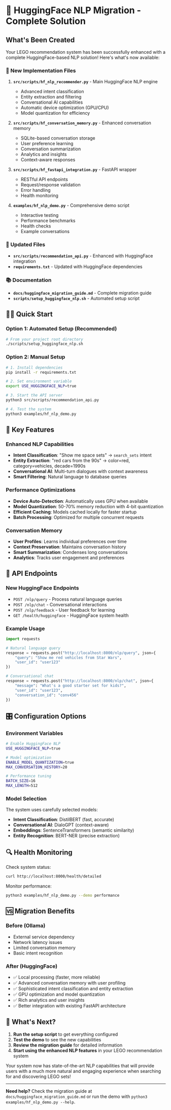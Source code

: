 # 🧱 HuggingFace NLP Migration - Complete Solution

## What's Been Created

Your LEGO recommendation system has been successfully enhanced with a complete HuggingFace-based NLP solution! Here's what's now available:

### 🚀 New Implementation Files

1. **`src/scripts/hf_nlp_recommender.py`** - Main HuggingFace NLP engine
   - Advanced intent classification
   - Entity extraction and filtering
   - Conversational AI capabilities
   - Automatic device optimization (GPU/CPU)
   - Model quantization for efficiency

2. **`src/scripts/hf_conversation_memory.py`** - Enhanced conversation memory
   - SQLite-based conversation storage
   - User preference learning
   - Conversation summarization
   - Analytics and insights
   - Context-aware responses

3. **`src/scripts/hf_fastapi_integration.py`** - FastAPI wrapper
   - RESTful API endpoints
   - Request/response validation
   - Error handling
   - Health monitoring

4. **`examples/hf_nlp_demo.py`** - Comprehensive demo script
   - Interactive testing
   - Performance benchmarks
   - Health checks
   - Example conversations

### 🔧 Updated Files

- **`src/scripts/recommendation_api.py`** - Enhanced with HuggingFace integration
- **`requirements.txt`** - Updated with HuggingFace dependencies

### 📚 Documentation

- **`docs/huggingface_migration_guide.md`** - Complete migration guide
- **`scripts/setup_huggingface_nlp.sh`** - Automated setup script

## 🏃‍♂️ Quick Start

### Option 1: Automated Setup (Recommended)
```bash
# From your project root directory
./scripts/setup_huggingface_nlp.sh
```

### Option 2: Manual Setup
```bash
# 1. Install dependencies
pip install -r requirements.txt

# 2. Set environment variable
export USE_HUGGINGFACE_NLP=true

# 3. Start the API server
python3 src/scripts/recommendation_api.py

# 4. Test the system
python3 examples/hf_nlp_demo.py
```

## 🎯 Key Features

### Enhanced NLP Capabilities
- **Intent Classification**: "Show me space sets" → `search_sets` intent
- **Entity Extraction**: "red cars from the 90s" → color=red, category=vehicles, decade=1990s
- **Conversational AI**: Multi-turn dialogues with context awareness
- **Smart Filtering**: Natural language to database queries

### Performance Optimizations
- **Device Auto-Detection**: Automatically uses GPU when available
- **Model Quantization**: 50-70% memory reduction with 4-bit quantization
- **Efficient Caching**: Models cached locally for faster startup
- **Batch Processing**: Optimized for multiple concurrent requests

### Conversation Memory
- **User Profiles**: Learns individual preferences over time
- **Context Preservation**: Maintains conversation history
- **Smart Summarization**: Condenses long conversations
- **Analytics**: Tracks user engagement and preferences

## 🔗 API Endpoints

### New HuggingFace Endpoints
- `POST /nlp/query` - Process natural language queries
- `POST /nlp/chat` - Conversational interactions
- `POST /nlp/feedback` - User feedback for learning
- `GET /health/huggingface` - HuggingFace system health

### Example Usage
```python
import requests

# Natural language query
response = requests.post("http://localhost:8000/nlp/query", json={
    "query": "Show me red vehicles from Star Wars",
    "user_id": "user123"
})

# Conversational chat
response = requests.post("http://localhost:8000/nlp/chat", json={
    "message": "What's a good starter set for kids?",
    "user_id": "user123",
    "conversation_id": "conv456"
})
```

## 🎛️ Configuration Options

### Environment Variables
```bash
# Enable HuggingFace NLP
USE_HUGGINGFACE_NLP=true

# Model optimization
ENABLE_MODEL_QUANTIZATION=true
MAX_CONVERSATION_HISTORY=20

# Performance tuning
BATCH_SIZE=16
MAX_LENGTH=512
```

### Model Selection
The system uses carefully selected models:
- **Intent Classification**: DistilBERT (fast, accurate)
- **Conversational AI**: DialoGPT (context-aware)
- **Embeddings**: SentenceTransformers (semantic similarity)
- **Entity Recognition**: BERT-NER (precise extraction)

## 🔍 Health Monitoring

Check system status:
```bash
curl http://localhost:8000/health/detailed
```

Monitor performance:
```bash
python3 examples/hf_nlp_demo.py --demo performance
```

## 🆚 Migration Benefits

### Before (Ollama)
- External service dependency
- Network latency issues
- Limited conversation memory
- Basic intent recognition

### After (HuggingFace)
- ✅ Local processing (faster, more reliable)
- ✅ Advanced conversation memory with user profiling
- ✅ Sophisticated intent classification and entity extraction
- ✅ GPU optimization and model quantization
- ✅ Rich analytics and user insights
- ✅ Better integration with existing FastAPI architecture

## 🎉 What's Next?

1. **Run the setup script** to get everything configured
2. **Test the demo** to see the new capabilities
3. **Review the migration guide** for detailed information
4. **Start using the enhanced NLP features** in your LEGO recommendation system

Your system now has state-of-the-art NLP capabilities that will provide users with a much more natural and engaging experience when searching for and discovering LEGO sets!

---

**Need help?** Check the migration guide at `docs/huggingface_migration_guide.md` or run the demo with `python3 examples/hf_nlp_demo.py --help`.

